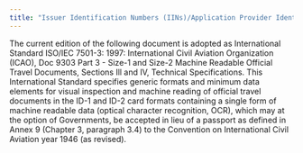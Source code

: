 ```yaml
---
title: "Issuer Identification Numbers (IINs)/Application Provider Identifiers (RIDs)Identification cards – Machine readable travel documents – Part 3: Official travel documents"
---
```


The current edition of the following document is adopted as International Standard ISO/IEC 7501-3: 1997: International Civil Aviation Organization (ICAO), Doc 9303 Part 3 - Size-1 and Size-2 Machine Readable Official Travel Documents, Sections Ill and IV, Technical Specifications.
This International Standard specifies generic formats and minimum data elements for visual inspection and machine reading of official travel documents in the ID-1 and ID-2 card formats containing a single form of machine readable data (optical character recognition, OCR), which may at the option of Governments, be accepted in lieu of a passport as defined in Annex 9 (Chapter 3, paragraph 3.4) to the Convention on International Civil Aviation year 1946 (as revised).

